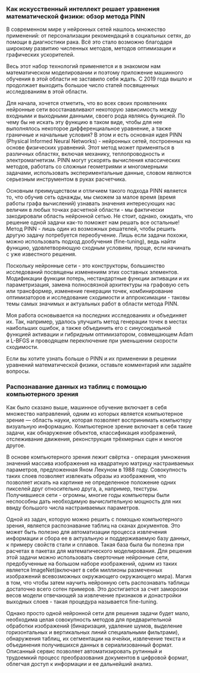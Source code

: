 ### Как искусственный интеллект решает уравнения математической физики: обзор метода PINN

В современном мире у нейронных сетей нашлось множество применений: от персонализации рекомендаций в социальных сетях, до помощи в диагностики рака. Всё это стало возможно благодаря широкому развитию численных методов, методов оптимизации и  графических ускорителей.

Весь этот набор технологий применяется и в знакомом нам математическом моделировании и поэтому приложение машинного обучения в этой области не заставило себя ждать. С 2019 года вышло и продолжает выходить большое число статей посвященных исследованиям в этой области.

Для начала, хочется отметить, что во всех своих проявлениях нейронные сети восстанавливают некоторую зависимость между входными и выходными данными, своего рода являясь функцией. По чему бы не искать эту функцию в таком виде, чтобы для нее выполнялось некоторое дифференциальное уравнение, а также граничные и начальные условия? В этом и есть основная идея PINN (Physical Informed Neural Networks) - нейронных сетей, построенных на основе физических уравнений. Этот метод может применяться в различных областях, включая механику, теплопроводность и электромагнетизм. PINN могут ускорять вычисления классических методов, работать со сложныи геометриями и многомерными задачами, использовать экспериментальные данные, словом являются серьезным инструментом в руках расчетчика.

Основным преимуществом и отличием такого подхода PINN является то, что обучив сеть однажды, мы сможем за малое время (время работы графа вычислений) узнавать значения интересующих нас величин в любых точках расчетной области - мы фактически закодировали область нейронной сетью.
Не стоит, однако, ожидать, что решение одной задачи как-то поможет нам решать все остальные! Метод PINN - лишь один из возможных решателей, чтобы решить другую задачу потребуется переобучение. Лишь если задачи похожи, можно использовать подход дообучения (fine-tuning), ведь найти функцию, удовлетворяющую сходным условиям, проще, если начинать с уже известного решения.

Поскольку нейронные сети - это конструкторы, большинство исследований посвящены изменениям этих составных элементов. Модификации функции потерь, нестандартные функции активации и их параметризация, замена полносвязной архитектуры на графовую сеть или трансформер, изменение генерации точек, комбинирование оптимизаторов и исследование сходимости и аппроксимации - таковы темы самых значимых и актуальных работ в области метода PINN.

Моя работа основывается на последних исследованиях и объединяет их. Так, например, удалось улучшить метод генерации точек в местах наибольших ошибок, а также объединить его с синусоидальной функцией активации и гибридным оптимизатором, совмещающем Adam и L-BFGS и проводящем переключение при уменьшении скорости сходимости.

Если вы хотите узнать больше о PINN и их применении в решении уравнений математической физики, оставьте комментарий или задайте вопросы.


### Распознавание данных из таблиц с помощью компьютерного зрения

Как было сказано выше, машинное обучение включает в себя множество направлений, одним из которых является компьютерное зрение — область науки, которая позволяет воспринимать компьютеру визуальную информацию. Компьютерное зрение включает в себя такие задачи, как обнаружение объектов, классификация изображений, отслеживание движения, реконструкция трёхмерных сцен и многое другое.

В основе компьютерного зрения лежит свёртка - операция умножения значений массива изображения на квадратную матрицу настраиваемых параметров, предложенная Яном Лекуном в 1988 году. Совокупность таких слоев позволяет извлекать образы из изображения, что позволяет искать на картинке не определенное положение одних пикселей друг относительно друга, а, например, текстуры. Получившиеся сети - огромны, многие годы компьютеры были неспособны дать необходимую вычислительную мощность для них ввиду большого числа настраиваемых параметров.

Одной из задач, которую можно решить с помощью компьютерного зрения, является распознавание таблиц на сканах документов. Это может быть полезно для автоматизации процесса извлечения информации и сбора ее в актуальную и поддерживаемую базу данных, к примеру свойств стали и сплавов. Такая база была бы полезна при расчетах в пакетах для математического моделирования. Для решения этой задачи можно использовать сверточные нейронные сети, предобученные на большом наборе изображений, одним из таких является ImageNet(включает в себя миллионы размеченных изображений всевозможных окружающего окружающего мира). Магия в том, что чтобы затем научить нейронную сеть распознавать таблицы достаточно всего сотен примеров. Это достигается за счет заморозки весов модели отвечающей за извлечение признаков и донастройки выходных слоев - такая процедура называется fine-tuning.

Однако просто одной нейронной сети для решения задачи будет мало, необходима целая совокупность методов для предварительной обработки изображений (бинаризация, удаление шумов, выделение горизонтальных и вертикальных линий специальными фильтрами), обнаружения таблиц, их сегментации на ячейки, извлечение текста и объединения получившихся данных в сериализованный формат. Описанный сервис позволяет автоматизировать рутинный и трудоемкий процесс преобразования документов в цифровой формат, облегчая доступ к информации и ее дальнейший анализ.